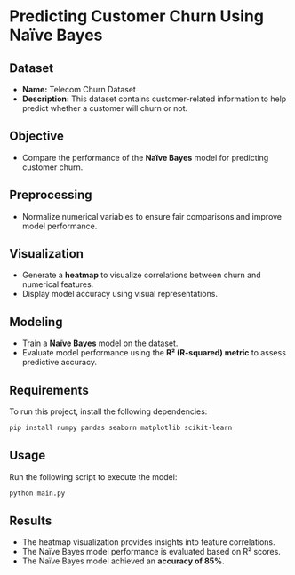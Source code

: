 # Predicting Customer Churn Using Naïve Bayes

## Dataset
- **Name:** Telecom Churn Dataset
- **Description:** This dataset contains customer-related information to help predict whether a customer will churn or not.

## Objective
- Compare the performance of the **Naïve Bayes** model for predicting customer churn.

## Preprocessing
- Normalize numerical variables to ensure fair comparisons and improve model performance.

## Visualization
- Generate a **heatmap** to visualize correlations between churn and numerical features.
- Display model accuracy using visual representations.

## Modeling
- Train a **Naïve Bayes** model on the dataset.
- Evaluate model performance using the **R² (R-squared) metric** to assess predictive accuracy.

## Requirements
To run this project, install the following dependencies:
```bash
pip install numpy pandas seaborn matplotlib scikit-learn
```

## Usage
Run the following script to execute the model:
```bash
python main.py
```

## Results
- The heatmap visualization provides insights into feature correlations.
- The Naïve Bayes model performance is evaluated based on R² scores.
- The Naïve Bayes model achieved an **accuracy of 85%**.
